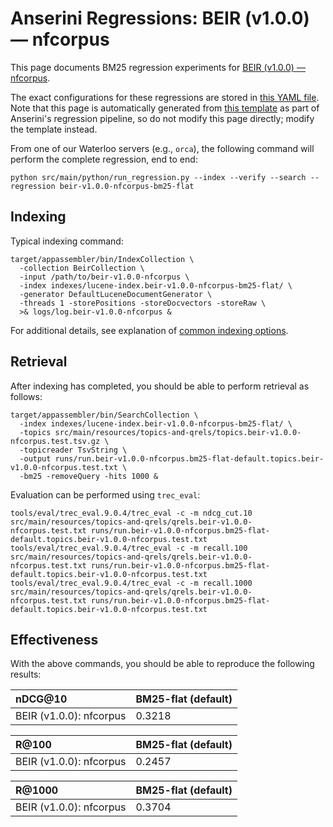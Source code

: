 # Anserini Regressions: BEIR (v1.0.0) &mdash; nfcorpus

This page documents BM25 regression experiments for [BEIR (v1.0.0) &mdash; nfcorpus](http://beir.ai/).

The exact configurations for these regressions are stored in [this YAML file](../src/main/resources/regression/beir-v1.0.0-nfcorpus-bm25-flat.yaml).
Note that this page is automatically generated from [this template](../src/main/resources/docgen/templates/beir-v1.0.0-nfcorpus-bm25-flat.template) as part of Anserini's regression pipeline, so do not modify this page directly; modify the template instead.

From one of our Waterloo servers (e.g., `orca`), the following command will perform the complete regression, end to end:

```
python src/main/python/run_regression.py --index --verify --search --regression beir-v1.0.0-nfcorpus-bm25-flat
```

## Indexing

Typical indexing command:

```
target/appassembler/bin/IndexCollection \
  -collection BeirCollection \
  -input /path/to/beir-v1.0.0-nfcorpus \
  -index indexes/lucene-index.beir-v1.0.0-nfcorpus-bm25-flat/ \
  -generator DefaultLuceneDocumentGenerator \
  -threads 1 -storePositions -storeDocvectors -storeRaw \
  >& logs/log.beir-v1.0.0-nfcorpus &
```

For additional details, see explanation of [common indexing options](common-indexing-options.md).

## Retrieval

After indexing has completed, you should be able to perform retrieval as follows:

```
target/appassembler/bin/SearchCollection \
  -index indexes/lucene-index.beir-v1.0.0-nfcorpus-bm25-flat/ \
  -topics src/main/resources/topics-and-qrels/topics.beir-v1.0.0-nfcorpus.test.tsv.gz \
  -topicreader TsvString \
  -output runs/run.beir-v1.0.0-nfcorpus.bm25-flat-default.topics.beir-v1.0.0-nfcorpus.test.txt \
  -bm25 -removeQuery -hits 1000 &
```

Evaluation can be performed using `trec_eval`:

```
tools/eval/trec_eval.9.0.4/trec_eval -c -m ndcg_cut.10 src/main/resources/topics-and-qrels/qrels.beir-v1.0.0-nfcorpus.test.txt runs/run.beir-v1.0.0-nfcorpus.bm25-flat-default.topics.beir-v1.0.0-nfcorpus.test.txt
tools/eval/trec_eval.9.0.4/trec_eval -c -m recall.100 src/main/resources/topics-and-qrels/qrels.beir-v1.0.0-nfcorpus.test.txt runs/run.beir-v1.0.0-nfcorpus.bm25-flat-default.topics.beir-v1.0.0-nfcorpus.test.txt
tools/eval/trec_eval.9.0.4/trec_eval -c -m recall.1000 src/main/resources/topics-and-qrels/qrels.beir-v1.0.0-nfcorpus.test.txt runs/run.beir-v1.0.0-nfcorpus.bm25-flat-default.topics.beir-v1.0.0-nfcorpus.test.txt
```

## Effectiveness

With the above commands, you should be able to reproduce the following results:

| nDCG@10                                                                                                      | BM25-flat (default)|
|:-------------------------------------------------------------------------------------------------------------|-----------|
| BEIR (v1.0.0): nfcorpus                                                                                      | 0.3218    |


| R@100                                                                                                        | BM25-flat (default)|
|:-------------------------------------------------------------------------------------------------------------|-----------|
| BEIR (v1.0.0): nfcorpus                                                                                      | 0.2457    |


| R@1000                                                                                                       | BM25-flat (default)|
|:-------------------------------------------------------------------------------------------------------------|-----------|
| BEIR (v1.0.0): nfcorpus                                                                                      | 0.3704    |
